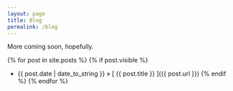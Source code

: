 ```yaml
---
layout: page
title: Blog
permalink: /blog
---
```


More coming soon, hopefully.

{% for post in site.posts %}
  {% if post.visible %}
  * {{ post.date | date_to_string }} &raquo; [ {{ post.title }} ]({{ post.url }})
  {% endif %}
{% endfor %}

<!-- I sometimes post on <a href="https://medium.com/@alex_yang">Medium</a>, more posts will be added soon. -->
